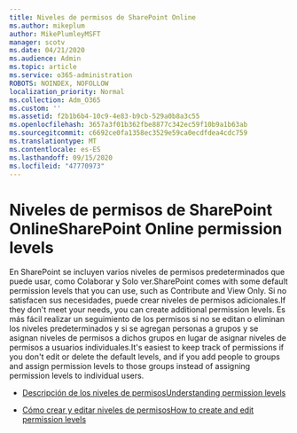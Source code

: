 ```yaml
---
title: Niveles de permisos de SharePoint Online
ms.author: mikeplum
author: MikePlumleyMSFT
manager: scotv
ms.date: 04/21/2020
ms.audience: Admin
ms.topic: article
ms.service: o365-administration
ROBOTS: NOINDEX, NOFOLLOW
localization_priority: Normal
ms.collection: Adm_O365
ms.custom: ''
ms.assetid: f2b1b6b4-10c9-4e83-b9cb-529a0b8a3c55
ms.openlocfilehash: 3657a3f01b362fbe8877c342ec59f10b9a1b63ab
ms.sourcegitcommit: c6692ce0fa1358ec3529e59ca0ecdfdea4cdc759
ms.translationtype: MT
ms.contentlocale: es-ES
ms.lasthandoff: 09/15/2020
ms.locfileid: "47770973"
---
```

# <a name="sharepoint-online-permission-levels"></a><span data-ttu-id="7b4dd-102">Niveles de permisos de SharePoint Online</span><span class="sxs-lookup"><span data-stu-id="7b4dd-102">SharePoint Online permission levels</span></span>

<span data-ttu-id="7b4dd-103">En SharePoint se incluyen varios niveles de permisos predeterminados que puede usar, como Colaborar y Solo ver.</span><span class="sxs-lookup"><span data-stu-id="7b4dd-103">SharePoint comes with some default permission levels that you can use, such as Contribute and View Only.</span></span> <span data-ttu-id="7b4dd-104">Si no satisfacen sus necesidades, puede crear niveles de permisos adicionales.</span><span class="sxs-lookup"><span data-stu-id="7b4dd-104">If they don't meet your needs, you can create additional permission levels.</span></span> <span data-ttu-id="7b4dd-105">Es más fácil realizar un seguimiento de los permisos si no se editan o eliminan los niveles predeterminados y si se agregan personas a grupos y se asignan niveles de permisos a dichos grupos en lugar de asignar niveles de permisos a usuarios individuales.</span><span class="sxs-lookup"><span data-stu-id="7b4dd-105">It's easiest to keep track of permissions if you don't edit or delete the default levels, and if you add people to groups and assign permission levels to those groups instead of assigning permission levels to individual users.</span></span>
  
- [<span data-ttu-id="7b4dd-106">Descripción de los niveles de permisos</span><span class="sxs-lookup"><span data-stu-id="7b4dd-106">Understanding permission levels</span></span>](https://go.microsoft.com/fwlink/?linkid=867071)
    
- [<span data-ttu-id="7b4dd-107">Cómo crear y editar niveles de permisos</span><span class="sxs-lookup"><span data-stu-id="7b4dd-107">How to create and edit permission levels</span></span>](https://go.microsoft.com/fwlink/?linkid=867072)
    

